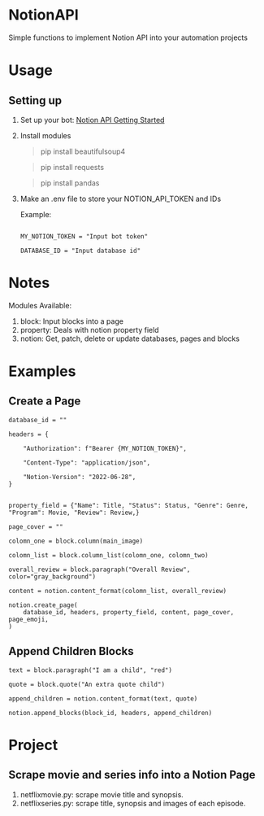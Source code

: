 # NotionAPI

Simple functions to implement Notion API into your automation projects

# Usage

## Setting up

1. Set up your bot:
   [Notion API Getting Started](https://pages.github.com/)

2. Install modules

   > pip install beautifulsoup4

   > pip install requests

   > pip install pandas

3. Make an .env file to store your NOTION_API_TOKEN and IDs

   Example:

   ```

   MY_NOTION_TOKEN = "Input bot token"

   DATABASE_ID = "Input database id"

   ```

# Notes

Modules Available:

1. block: Input blocks into a page
2. property: Deals with notion property field
3. notion: Get, patch, delete or update databases, pages and blocks

# Examples

## Create a Page

```
database_id = ""

headers = {

    "Authorization": f"Bearer {MY_NOTION_TOKEN}",

    "Content-Type": "application/json",

    "Notion-Version": "2022-06-28",
}


property_field = {"Name": Title, "Status": Status, "Genre": Genre, "Program": Movie, "Review": Review,}

page_cover = ""

colomn_one = block.column(main_image)

colomn_list = block.column_list(colomn_one, colomn_two)

overall_review = block.paragraph("Overall Review", color="gray_background")

content = notion.content_format(colomn_list, overall_review)

notion.create_page(
    database_id, headers, property_field, content, page_cover, page_emoji,
)

```

## Append Children Blocks

```
text = block.paragraph("I am a child", "red")

quote = block.quote("An extra quote child")

append_children = notion.content_format(text, quote)

notion.append_blocks(block_id, headers, append_children)

```

# Project

## Scrape movie and series info into a Notion Page

1. netflixmovie.py: scrape movie title and synopsis.
2. netflixseries.py: scrape title, synopsis and images of each episode.

